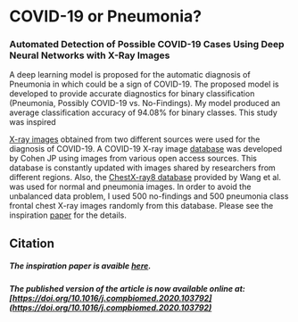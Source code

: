 # COVID-19 or Pneumonia?
### Automated Detection of Possible COVID-19 Cases Using Deep Neural Networks with X-Ray Images

A deep learning model is proposed for the automatic diagnosis of Pneumonia in which could be a sign of COVID-19. The proposed model is developed to provide accurate diagnostics for binary classification (Pneumonia, Possibly COVID-19 vs. No-Findings). My model produced an average classification accuracy of 94.08% for binary classes. This study was inspired

[X-ray images](https://github.com/muhammedtalo/COVID-19/tree/master/X-Ray%20Image%20DataSet) obtained from two different sources were used for the diagnosis of COVID-19. A COVID-19 X-ray image [database](https://github.com/ieee8023/COVID-chestxray-dataset/)  was developed by Cohen JP using images from various open access sources. This database is constantly updated with images shared by researchers from different regions. Also, the [ChestX-ray8 database](http://openaccess.thecvf.com/content_cvpr_2017/papers/Wang_ChestX-ray8_Hospital-Scale_Chest_CVPR_2017_paper.pdf) provided by Wang et al. was used for normal and pneumonia images. In order to avoid the unbalanced data problem, I used 500 no-findings and 500 pneumonia class frontal chest X-ray images randomly from this database. Please see the inspiration [paper](https://www.researchgate.net/publication/340935440_Automated_Detection_of_COVID-19_Cases_Using_Deep_Neural_Networks_with_X-ray_Images) for the details.  

 ## Citation
 
 ##### The inspiration paper is avaible [here](https://www.researchgate.net/publication/340935440_Automated_Detection_of_COVID-19_Cases_Using_Deep_Neural_Networks_with_X-ray_Images).
 
 ##### The published version of the article is now available online at: [https://doi.org/10.1016/j.compbiomed.2020.103792](https://doi.org/10.1016/j.compbiomed.2020.103792)
 

